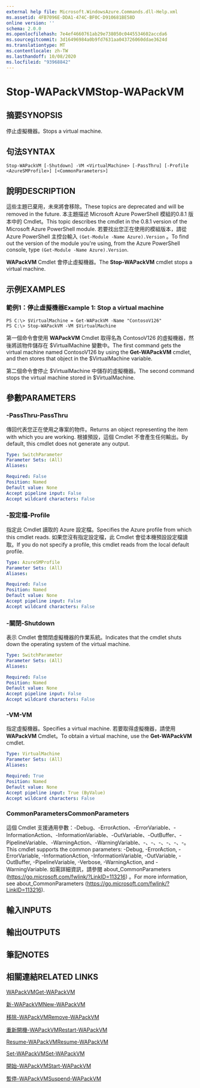 ```yaml
---
external help file: Microsoft.WindowsAzure.Commands.dll-Help.xml
ms.assetid: 4FB7096E-DDA1-474C-BF0C-D910681BE58D
online version: ''
schema: 2.0.0
ms.openlocfilehash: 7e4ef4660761ab29e738050c0445534602accda6
ms.sourcegitcommit: 3d16496984a0b9fd7631aa043726060ddae3624d
ms.translationtype: MT
ms.contentlocale: zh-TW
ms.lasthandoff: 10/08/2020
ms.locfileid: "93968842"
---
```

# <span data-ttu-id="8d5c8-101">Stop-WAPackVM</span><span class="sxs-lookup"><span data-stu-id="8d5c8-101">Stop-WAPackVM</span></span>

## <span data-ttu-id="8d5c8-102">摘要</span><span class="sxs-lookup"><span data-stu-id="8d5c8-102">SYNOPSIS</span></span>
<span data-ttu-id="8d5c8-103">停止虛擬機器。</span><span class="sxs-lookup"><span data-stu-id="8d5c8-103">Stops a virtual machine.</span></span>

## <span data-ttu-id="8d5c8-104">句法</span><span class="sxs-lookup"><span data-stu-id="8d5c8-104">SYNTAX</span></span>

```
Stop-WAPackVM [-Shutdown] -VM <VirtualMachine> [-PassThru] [-Profile <AzureSMProfile>] [<CommonParameters>]
```

## <span data-ttu-id="8d5c8-105">說明</span><span class="sxs-lookup"><span data-stu-id="8d5c8-105">DESCRIPTION</span></span>
<span data-ttu-id="8d5c8-106">這些主題已棄用，未來將會移除。</span><span class="sxs-lookup"><span data-stu-id="8d5c8-106">These topics are deprecated and will be removed in the future.</span></span>
<span data-ttu-id="8d5c8-107">本主題描述 Microsoft Azure PowerShell 模組的0.8.1 版本中的 Cmdlet。</span><span class="sxs-lookup"><span data-stu-id="8d5c8-107">This topic describes the cmdlet in the 0.8.1 version of the Microsoft Azure PowerShell module.</span></span>
<span data-ttu-id="8d5c8-108">若要找出您正在使用的模組版本，請從 Azure PowerShell 主控台輸入 `(Get-Module -Name Azure).Version` 。</span><span class="sxs-lookup"><span data-stu-id="8d5c8-108">To find out the version of the module you're using, from the Azure PowerShell console, type `(Get-Module -Name Azure).Version`.</span></span>

<span data-ttu-id="8d5c8-109">**WAPackVM** Cmdlet 會停止虛擬機器。</span><span class="sxs-lookup"><span data-stu-id="8d5c8-109">The **Stop-WAPackVM** cmdlet stops a virtual machine.</span></span>

## <span data-ttu-id="8d5c8-110">示例</span><span class="sxs-lookup"><span data-stu-id="8d5c8-110">EXAMPLES</span></span>

### <span data-ttu-id="8d5c8-111">範例1：停止虛擬機器</span><span class="sxs-lookup"><span data-stu-id="8d5c8-111">Example 1: Stop a virtual machine</span></span>
```
PS C:\> $VirtualMachine = Get-WAPackVM -Name "ContosoV126"
PS C:\> Stop-WAPackVM -VM $VirtualMachine
```

<span data-ttu-id="8d5c8-112">第一個命令會使用 **WAPackVM** Cmdlet 取得名為 ContosoV126 的虛擬機器，然後將該物件儲存在 $VirtualMachine 變數中。</span><span class="sxs-lookup"><span data-stu-id="8d5c8-112">The first command gets the virtual machine named ContosoV126 by using the **Get-WAPackVM** cmdlet, and then stores that object in the $VirtualMachine variable.</span></span>

<span data-ttu-id="8d5c8-113">第二個命令會停止 $VirtualMachine 中儲存的虛擬機器。</span><span class="sxs-lookup"><span data-stu-id="8d5c8-113">The second command stops the virtual machine stored in $VirtualMachine.</span></span>

## <span data-ttu-id="8d5c8-114">參數</span><span class="sxs-lookup"><span data-stu-id="8d5c8-114">PARAMETERS</span></span>

### <span data-ttu-id="8d5c8-115">-PassThru</span><span class="sxs-lookup"><span data-stu-id="8d5c8-115">-PassThru</span></span>
<span data-ttu-id="8d5c8-116">傳回代表您正在使用之專案的物件。</span><span class="sxs-lookup"><span data-stu-id="8d5c8-116">Returns an object representing the item with which you are working.</span></span>
<span data-ttu-id="8d5c8-117">根據預設，這個 Cmdlet 不會產生任何輸出。</span><span class="sxs-lookup"><span data-stu-id="8d5c8-117">By default, this cmdlet does not generate any output.</span></span>

```yaml
Type: SwitchParameter
Parameter Sets: (All)
Aliases:

Required: False
Position: Named
Default value: None
Accept pipeline input: False
Accept wildcard characters: False
```

### <span data-ttu-id="8d5c8-118">-設定檔</span><span class="sxs-lookup"><span data-stu-id="8d5c8-118">-Profile</span></span>
<span data-ttu-id="8d5c8-119">指定此 Cmdlet 讀取的 Azure 設定檔。</span><span class="sxs-lookup"><span data-stu-id="8d5c8-119">Specifies the Azure profile from which this cmdlet reads.</span></span>
<span data-ttu-id="8d5c8-120">如果您沒有指定設定檔，此 Cmdlet 會從本機預設設定檔讀取。</span><span class="sxs-lookup"><span data-stu-id="8d5c8-120">If you do not specify a profile, this cmdlet reads from the local default profile.</span></span>

```yaml
Type: AzureSMProfile
Parameter Sets: (All)
Aliases:

Required: False
Position: Named
Default value: None
Accept pipeline input: False
Accept wildcard characters: False
```

### <span data-ttu-id="8d5c8-121">-關閉</span><span class="sxs-lookup"><span data-stu-id="8d5c8-121">-Shutdown</span></span>
<span data-ttu-id="8d5c8-122">表示 Cmdlet 會關閉虛擬機器的作業系統。</span><span class="sxs-lookup"><span data-stu-id="8d5c8-122">Indicates that the cmdlet shuts down the operating system of the virtual machine.</span></span>

```yaml
Type: SwitchParameter
Parameter Sets: (All)
Aliases:

Required: False
Position: Named
Default value: None
Accept pipeline input: False
Accept wildcard characters: False
```

### <span data-ttu-id="8d5c8-123">-VM</span><span class="sxs-lookup"><span data-stu-id="8d5c8-123">-VM</span></span>
<span data-ttu-id="8d5c8-124">指定虛擬機器。</span><span class="sxs-lookup"><span data-stu-id="8d5c8-124">Specifies a virtual machine.</span></span>
<span data-ttu-id="8d5c8-125">若要取得虛擬機器，請使用 **WAPackVM** Cmdlet。</span><span class="sxs-lookup"><span data-stu-id="8d5c8-125">To obtain a virtual machine, use the **Get-WAPackVM** cmdlet.</span></span>

```yaml
Type: VirtualMachine
Parameter Sets: (All)
Aliases:

Required: True
Position: Named
Default value: None
Accept pipeline input: True (ByValue)
Accept wildcard characters: False
```

### <span data-ttu-id="8d5c8-126">CommonParameters</span><span class="sxs-lookup"><span data-stu-id="8d5c8-126">CommonParameters</span></span>
<span data-ttu-id="8d5c8-127">這個 Cmdlet 支援通用參數：-Debug、-ErrorAction、-ErrorVariable、-InformationAction、-InformationVariable、-OutVariable、-OutBuffer、-PipelineVariable、-WarningAction、-WarningVariable、-、-、-、-、-、-。</span><span class="sxs-lookup"><span data-stu-id="8d5c8-127">This cmdlet supports the common parameters: -Debug, -ErrorAction, -ErrorVariable, -InformationAction, -InformationVariable, -OutVariable, -OutBuffer, -PipelineVariable, -Verbose, -WarningAction, and -WarningVariable.</span></span> <span data-ttu-id="8d5c8-128">如需詳細資訊，請參閱 about_CommonParameters (https://go.microsoft.com/fwlink/?LinkID=113216) 。</span><span class="sxs-lookup"><span data-stu-id="8d5c8-128">For more information, see about_CommonParameters (https://go.microsoft.com/fwlink/?LinkID=113216).</span></span>

## <span data-ttu-id="8d5c8-129">輸入</span><span class="sxs-lookup"><span data-stu-id="8d5c8-129">INPUTS</span></span>

## <span data-ttu-id="8d5c8-130">輸出</span><span class="sxs-lookup"><span data-stu-id="8d5c8-130">OUTPUTS</span></span>

## <span data-ttu-id="8d5c8-131">筆記</span><span class="sxs-lookup"><span data-stu-id="8d5c8-131">NOTES</span></span>

## <span data-ttu-id="8d5c8-132">相關連結</span><span class="sxs-lookup"><span data-stu-id="8d5c8-132">RELATED LINKS</span></span>

[<span data-ttu-id="8d5c8-133">WAPackVM</span><span class="sxs-lookup"><span data-stu-id="8d5c8-133">Get-WAPackVM</span></span>](./Get-WAPackVM.md)

[<span data-ttu-id="8d5c8-134">新-WAPackVM</span><span class="sxs-lookup"><span data-stu-id="8d5c8-134">New-WAPackVM</span></span>](./New-WAPackVM.md)

[<span data-ttu-id="8d5c8-135">移除-WAPackVM</span><span class="sxs-lookup"><span data-stu-id="8d5c8-135">Remove-WAPackVM</span></span>](./Remove-WAPackVM.md)

[<span data-ttu-id="8d5c8-136">重新開機-WAPackVM</span><span class="sxs-lookup"><span data-stu-id="8d5c8-136">Restart-WAPackVM</span></span>](./Restart-WAPackVM.md)

[<span data-ttu-id="8d5c8-137">Resume-WAPackVM</span><span class="sxs-lookup"><span data-stu-id="8d5c8-137">Resume-WAPackVM</span></span>](./Resume-WAPackVM.md)

[<span data-ttu-id="8d5c8-138">Set-WAPackVM</span><span class="sxs-lookup"><span data-stu-id="8d5c8-138">Set-WAPackVM</span></span>](./Set-WAPackVM.md)

[<span data-ttu-id="8d5c8-139">開始-WAPackVM</span><span class="sxs-lookup"><span data-stu-id="8d5c8-139">Start-WAPackVM</span></span>](./Start-WAPackVM.md)

[<span data-ttu-id="8d5c8-140">暫停-WAPackVM</span><span class="sxs-lookup"><span data-stu-id="8d5c8-140">Suspend-WAPackVM</span></span>](./Suspend-WAPackVM.md)


